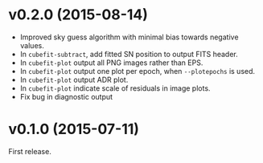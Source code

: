 v0.2.0 (2015-08-14)
===================

- Improved sky guess algorithm with minimal bias towards negative values.
- In `cubefit-subtract`, add fitted SN position to output FITS header.
- In `cubefit-plot` output all PNG images rather than EPS.
- In `cubefit-plot` output one plot per epoch, when `--plotepochs` is used.
- In `cubefit-plot` output ADR plot.
- In `cubefit-plot` indicate scale of residuals in image plots.
- Fix bug in diagnostic output

v0.1.0 (2015-07-11)
===================

First release.
